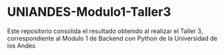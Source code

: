 # UNIANDES-Modulo1-Taller3
Este repositorio consolida el resultado obtenido al realizar el Taller 3, correspondiente al Modulo 1 de Backend con Python de la Universidad de los Andes
